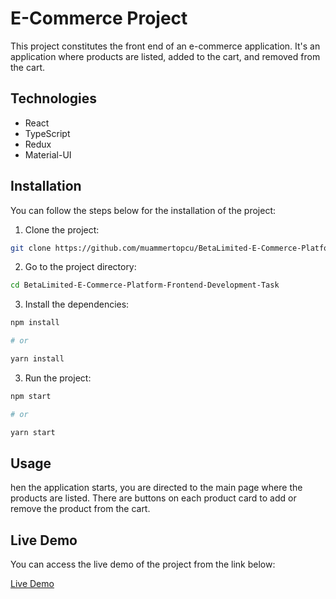 # E-Commerce Project

This project constitutes the front end of an e-commerce application. It's an application where products are listed, added to the cart, and removed from the cart.


## Technologies

- React
- TypeScript
- Redux
- Material-UI

## Installation
You can follow the steps below for the installation of the project:

1. Clone the project:

```bash
git clone https://github.com/muammertopcu/BetaLimited-E-Commerce-Platform-Frontend-Development-Task
```

2. Go to the project directory:

```bash
cd BetaLimited-E-Commerce-Platform-Frontend-Development-Task
```

3. Install the dependencies:

```bash
npm install

# or

yarn install
```

3. Run the project:

```bash
npm start

# or

yarn start
```

## Usage

hen the application starts, you are directed to the main page where the products are listed. There are buttons on each product card to add or remove the product from the cart. 

## Live Demo

You can access the live demo of the project from the link below:

[Live Demo](https://beta-limited-e-commerce-platform-frontend-development-task.vercel.app/)
